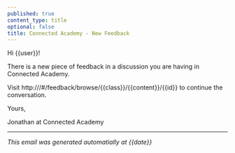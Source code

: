 ```yaml
---
published: true
content_type: title
optional: false
title: Connected Academy - New Feedback
---
```

Hi {{user}}!

There is a new piece of feedback in a discussion you are having in Connected Academy.

Visit http://<replacewithyourdomain>/#/feedback/browse/{{class}}/{{content}}/{{id}} to continue the conversation.

Yours,

Jonathan at Connected Academy

----
_This email was generated automatially at {{date}}_
